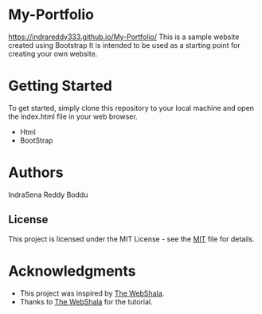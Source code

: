 # My-Portfolio
https://indrareddy333.github.io/My-Portfolio/
This is a sample website created using Bootstrap  It is intended to be used as a starting point for creating your own website.

# Getting Started
To get started, simply clone this repository to your local machine and open the index.html file in your web browser.
- Html
- BootStrap
# Authors
IndraSena Reddy Boddu
## License
This project is licensed under the MIT License - see the [MIT](https://github.com/indrareddy333/indrareddy333.github.io/blob/master/LICENSE/) file for details.

# Acknowledgments
- This project was inspired by [The WebShala](https://youtu.be/viF2sRr0Amk?si=j43ExTHPt8tI2FqL).
- Thanks to [The WebShala](https://youtu.be/viF2sRr0Amk?si=j43ExTHPt8tI2FqL) for the tutorial.
